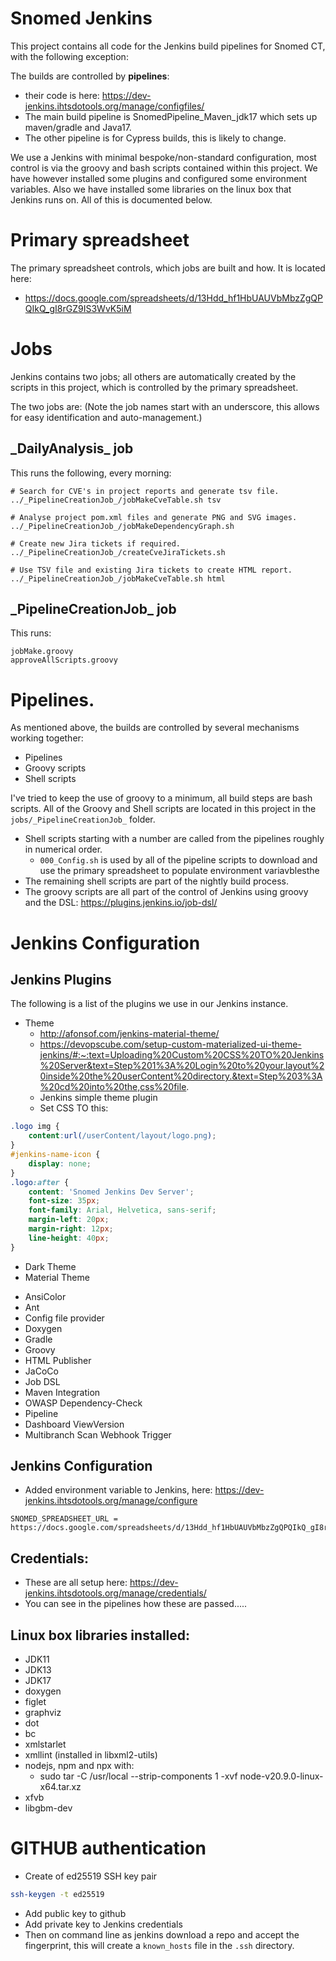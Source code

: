 # Snomed Jenkins

This project contains all code for the Jenkins build pipelines for Snomed CT, with the following exception:

The builds are controlled by **pipelines**:
* their code is here: https://dev-jenkins.ihtsdotools.org/manage/configfiles/
* The main build pipeline is SnomedPipeline_Maven_jdk17 which sets up maven/gradle and Java17.
* The other pipeline is for Cypress builds, this is likely to change.

We use a Jenkins with minimal bespoke/non-standard configuration,
most control is via the groovy and bash scripts contained within this project.
We have however installed some plugins and configured some environment variables.
Also we have installed some libraries on the linux box that Jenkins runs on.
All of this is documented below.

# Primary spreadsheet

The primary spreadsheet controls, which jobs are built and how. It is located here:

* https://docs.google.com/spreadsheets/d/13Hdd_hf1HbUAUVbMbzZgQPQIkQ_gI8rGZ9IS3WvK5iM

# Jobs

Jenkins contains two jobs; all others are automatically created by the scripts in this project,
which is controlled by the primary spreadsheet.

The two jobs are:
(Note the job names start with an underscore, this allows for easy identification and auto-management.)

## \_DailyAnalysis\_ job
This runs the following, every morning:

```shell
# Search for CVE's in project reports and generate tsv file.
../_PipelineCreationJob_/jobMakeCveTable.sh tsv

# Analyse project pom.xml files and generate PNG and SVG images.
../_PipelineCreationJob_/jobMakeDependencyGraph.sh

# Create new Jira tickets if required.
../_PipelineCreationJob_/createCveJiraTickets.sh

# Use TSV file and existing Jira tickets to create HTML report.
../_PipelineCreationJob_/jobMakeCveTable.sh html
```

## \_PipelineCreationJob\_ job
This runs:
```shell
jobMake.groovy
approveAllScripts.groovy
```

# Pipelines.

As mentioned above, the builds are controlled by several mechanisms working together:

* Pipelines
* Groovy scripts
* Shell scripts

I've tried to keep the use of groovy to a minimum, all build steps are bash scripts.
All of the Groovy and Shell scripts are located in this project in the `jobs/_PipelineCreationJob_` folder.

* Shell scripts starting with a number are called from the pipelines roughly in numerical order.
  - `000_Config.sh` is used by all of the pipeline scripts to download and use the primary spreadsheet to populate environment variavblesthe 
* The remaining shell scripts are part of the nightly build process.
* The groovy scripts are all part of the control of Jenkins using groovy and the DSL: https://plugins.jenkins.io/job-dsl/

# Jenkins Configuration

## Jenkins Plugins

The following is a list of the plugins we use in our Jenkins instance.

* Theme
  - http://afonsof.com/jenkins-material-theme/
  - https://devopscube.com/setup-custom-materialized-ui-theme-jenkins/#:~:text=Uploading%20Custom%20CSS%20TO%20Jenkins%20Server&text=Step%201%3A%20Login%20to%20your,layout%20inside%20the%20userContent%20directory.&text=Step%203%3A%20cd%20into%20the,css%20file.
  - Jenkins simple theme plugin
  - Set CSS TO this:
```css
.logo img {
    content:url(/userContent/layout/logo.png);
}
#jenkins-name-icon {
    display: none;
}
.logo:after {
    content: 'Snomed Jenkins Dev Server';
    font-size: 35px;
    font-family: Arial, Helvetica, sans-serif;
    margin-left: 20px;
    margin-right: 12px;
    line-height: 40px;
}
```
  - Dark Theme
  - Material Theme
* AnsiColor
* Ant
* Config file provider
* Doxygen
* Gradle
* Groovy
* HTML Publisher
* JaCoCo
* Job DSL
* Maven Integration
* OWASP Dependency-Check
* Pipeline
* Dashboard ViewVersion
* Multibranch Scan Webhook Trigger

## Jenkins Configuration

* Added environment variable to Jenkins, here: https://dev-jenkins.ihtsdotools.org/manage/configure

```properties
SNOMED_SPREADSHEET_URL = https://docs.google.com/spreadsheets/d/13Hdd_hf1HbUAUVbMbzZgQPQIkQ_gI8rGZ9IS3WvK5iM
```

## Credentials:

* These are all setup here: https://dev-jenkins.ihtsdotools.org/manage/credentials/
* You can see in the pipelines how these are passed.....

## Linux box libraries installed:

* JDK11
* JDK13
* JDK17
* doxygen
* figlet
* graphviz
* dot
* bc
* xmlstarlet
* xmllint (installed in libxml2-utils)
* nodejs, npm and npx with:
  - sudo tar -C /usr/local --strip-components 1 -xvf node-v20.9.0-linux-x64.tar.xz
* xfvb
* libgbm-dev

# GITHUB authentication

* Create of ed25519 SSH key pair

```bash
ssh-keygen -t ed25519
```

* Add public key to github
* Add private key to Jenkins credentials
* Then on command line as jenkins download a repo and accept the fingerprint, this will create a `known_hosts` file in the `.ssh` directory.
